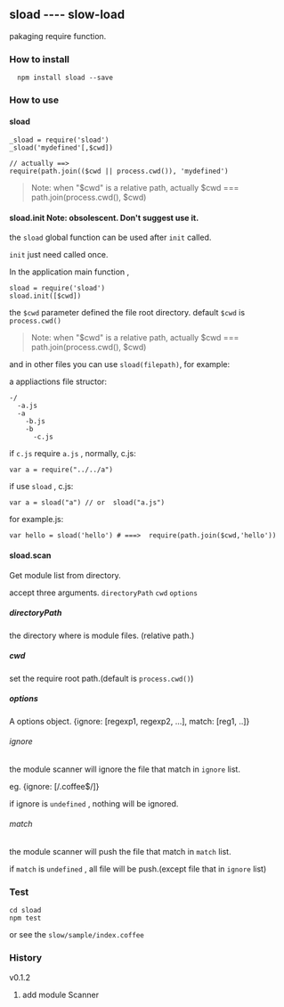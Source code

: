 sload ---- slow-load
---------
pakaging require function.

### How to install
```
  npm install sload --save
```

### How to use

#### sload
```
_sload = require('sload')
_sload('mydefined'[,$cwd])

// actually ==> 
require(path.join(($cwd || process.cwd()), 'mydefined')
```

>Note:
>when "$cwd" is a relative path, actually 
>$cwd === path.join(process.cwd(), $cwd)

#### sload.init  Note: obsolescent. Don't suggest use it.
the ```sload``` global function can be used after ```init``` called.

```init``` just need called once.

In the application main function ,

```
sload = require('sload')
sload.init([$cwd])
```

the ```$cwd``` parameter defined the file root directory. 
default ```$cwd``` is ```process.cwd()```

>Note:
>when "$cwd" is a relative path, actually 
>$cwd === path.join(process.cwd(), $cwd)

and in other files you can use ```sload(filepath)```, for example:

a appliactions file structor:
```
-/
  -a.js
  -a
    -b.js
    -b
      -c.js
```
if ```c.js``` require ```a.js``` ,
normally, c.js:

```
var a = require("../../a")
```

if use ```sload``` , c.js: 

```
var a = sload("a") // or  sload("a.js")
```

for example.js:

```
var hello = sload('hello') # ===>  require(path.join($cwd,'hello'))
```

#### sload.scan
Get module list from directory.

accept three arguments. ```directoryPath``` ```cwd``` ```options```

##### directoryPath

the directory where is module files. (relative path.)

##### cwd

set the require root path.(default is ```process.cwd()```)

##### options

A options object. {ignore: [regexp1, regexp2, ...], match: [reg1, ..]}

###### ignore

the module scanner will ignore the file that match in ```ignore```  list.

eg. {ignore: [/\.coffee$/]}

if ignore is ```undefined``` , nothing will be ignored.

###### match

the module scanner will push the file that match in ```match```  list.

if ```match``` is ```undefined``` , all file will be push.(except file that in ```ignore``` list)

### Test

```
cd sload
npm test
```

or see the ```slow/sample/index.coffee```
 
 
### History

v0.1.2

1. add module Scanner